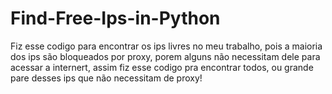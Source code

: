 # Find-Free-Ips-in-Python
Fiz esse codigo para encontrar os ips livres no meu trabalho, pois a maioria dos ips são bloqueados por proxy, porem alguns não necessitam dele para acessar a internert, assim fiz esse codigo pra encontrar todos, ou grande pare desses ips que não necessitam de proxy!
